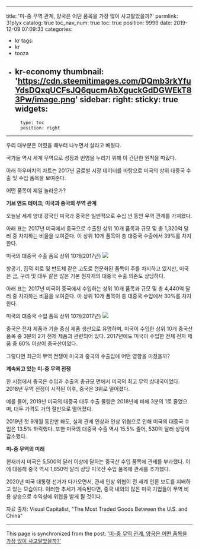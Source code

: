 
---
title: '미-중 무역 관계, 양국은 어떤 품목을 가장 많이 사고팔았을까?'
permlink: 31plyx
catalog: true
toc_nav_num: true
toc: true
position: 9999
date: 2019-12-09 07:09:33
categories:
- kr
tags:
- kr
- tooza
- kr-economy
thumbnail: 'https://cdn.steemitimages.com/DQmb3rkYfuYdsDQxqUCFsJQ6qucmAbXguckGdDGWEkT83Pw/image.png'
sidebar:
    right:
        sticky: true
widgets:
    -
        type: toc
        position: right
---


우리 대부분은 어렸을 때부터 나누면서 살라고 배웠다.

국가들 역시 세계 무역으로 성장과 번영을 누리기 위해 이 간단한 원칙을 따랐다.​

아래 하우머치의 차트는 2017년 글로벌 시장 데이터를 바탕으로 미국의 상위 대중국 수출 및 수입 품목을 보여준다.​

어떤 품목이 제일 놀라운가?​

**기브 앤드 테이크; 미국과 중국의 무역 관계**​

오늘날 세계 양대 강국인 미국과 중국은 일반적으로 수십 년 동안 무역 관계를 가져왔다.

아래 표는 2017년 미국에서 중국으로 수출된 상위 10개 품목과 규모 및 총 1,320억 달러 중 차지하는 비율을 보여준다. 이 상위 10개 품목이 총 대중국 수출에서 39%를 차지한다.

미국의 대중국 수출 품목 상위 10개(2017년)
​![](https://cdn.steemitimages.com/DQmb3rkYfuYdsDQxqUCFsJQ6qucmAbXguckGdDGWEkT83Pw/image.png)

항공기, 집적 회로 및 반도체 같은 고도로 전문화된 품목이 주를 차지하고 있지만, 미국은 금, 구리 및 대두 같은 많은 기본 원자재의 대중국 수출 의존도 상당하다.​

아래 표는 2017년 미국이 중국에서 수입하는 상위 10개 품목과 규모 및 총 4,440억 달러 중 차지하는 비율을 보여준다. 이 상위 10개 품목이 총 대중국 수입에서 30%를 차지한다.​

미국의 대중국 수입 품목 상위 10개(2017년)
![](https://cdn.steemitimages.com/DQmZYDHUpkqG2dd12C1hc2Qdtcq6jQgjwZmWW5xFeGx6MRx/image.png)

중국은 전자 제품과 기술 중심 제품 생산으로 유명하며, 미국이 수입한 상위 10개 중국산 품목 중 3분의 2가 전제 제품과 관련되어 있다. 2017년에도 미국이 수입한 전체 전자 제품 중 60% 이상이 중국산이었다.​

그렇다면 최근의 무역 전쟁이 미국과 중국의 수출입에 어떤 영향을 미쳤을까?​

**계속되고 있는 미-중 무역 전쟁**​

한 시점에서 중국은 수입과 수출의 총규모 면에서 미국의 최고 무역 상대국이었다. 2018년 무역 전쟁이 시작된 이후, 중국은 3위로 떨어졌다.​

예를 들어, 2019년 미국의 대중국 대두 수출 물량은 2018년에 비해 3분의 1로 줄었으며, 대두 가격도 거의 절반으로 떨어졌다.​

2019년 첫 9개월 동안만 봐도, 실제 관세 인상과 인상 위협으로 인해 미국의 대중국 수입은 13.5% 하락했다. 또한 미국의 대중국 수출 역시 15.5% 줄어, 530억 달러 상당이 감소했다.​

**미-중 무역의 미래**​

현재까지 미국은 5,500억 달러 이상에 달하는 중국산 수입 품목에 관세를 부과했다. 이에 대응해 중국 역시 1,850억 달러 상당 미국산 수입 품목에 관세를 추가했다.​

2020년 미국 대통령 선거가 다가오면서, 관세 인상 위협이 전 세계 언론 보도를 지배하고 있는 모습이다. 이러한 추세가 계속된다면, 중국 내외의 많은 미국 기업들이 무역 비용 상승으로 수익성에 위협을 받게 될 것이다.​

자료 출처: Visual Capitalist, "The Most Traded Goods Between the U.S. and China"

- - -

This page is synchronized from the post: ['미-중 무역 관계, 양국은 어떤 품목을 가장 많이 사고팔았을까?'](https://steemit.com/@pius.pius/31plyx)
